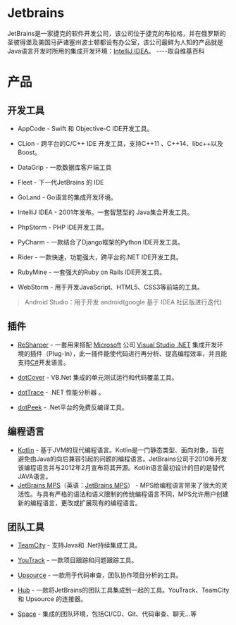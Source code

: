 # Jetbrains

JetBrains是一家捷克的软件开发公司，该公司位于捷克的布拉格，并在俄罗斯的圣彼得堡及美国马萨诸塞州波士顿都设有办公室，该公司最鲜为人知的产品就是Java语言开发时所用的集成开发环境：[IntelliJ IDEA](https://zh.m.wikipedia.org/wiki/IntelliJ_IDEA)。                                                                   		----取自维基百科

# 产品

## 开发工具

- AppCode - Swift 和 Objective-C IDE开发工具。

- CLion - 跨平台的C/C++ IDE 开发工具，支持C++11 、C++14、libc++以及Boost。

- DataGrip - 一款数据库客户端工具
- Fleet - 下一代JetBrains 的 IDE

- GoLand - Go语言的集成开发环境。

- IntelliJ IDEA - 2001年发布。一套智慧型的 Java集合开发工具。

- PhpStorm - PHP IDE开发工具。

- PyCharm - 一款结合了Django框架的Python IDE开发工具。

- Rider - 一款快速，功能强大，跨平台的.NET IDE开发工具。

- RubyMine - 一套强大的Ruby on Rails IDE开发工具。

- WebStorm - 用于开发JavaScript、HTML5、CSS3等前端的工具。

> Android Studio：用于开发 android(google 基于 IDEA 社区版进行迭代)

## 插件

- [ReSharper](https://zh.m.wikipedia.org/w/index.php?title=ReSharper&action=edit&redlink=1) - 一套用来搭配 [Microsoft](https://zh.m.wikipedia.org/wiki/Microsoft) 公司 [Visual Studio .NET](https://zh.m.wikipedia.org/wiki/Visual_Studio_.NET) 集成开发环境的插件（Plug-In），此一插件能使代码进行再分析、提高编程效率，并且能支持[C#](https://zh.m.wikipedia.org/wiki/C_Sharp)开发语言。

- [dotCover](https://zh.m.wikipedia.org/w/index.php?title=DotCover&action=edit&redlink=1) - VB.Net 集成的单元测试运行和代码覆盖工具。

- [dotTrace](https://zh.m.wikipedia.org/w/index.php?title=DotTrace&action=edit&redlink=1) - .NET 性能分析器 。

- [dotPeek](https://zh.m.wikipedia.org/w/index.php?title=DotPeek&action=edit&redlink=1) - .Net平台的免费反编译工具。

## 编程语言

- [Kotlin](https://zh.m.wikipedia.org/wiki/Kotlin) - 基于JVM的现代编程语言。Kotlin是一门静态类型、面向对象，旨在避免由Java的向后兼容引起的问题的编程语言。JetBrains公司于2010年开发该编程语言并与2012年2月宣布将其开源。Kotlin语言最初设计的目的是替代JAVA语言。
- [JetBrains MPS](https://zh.m.wikipedia.org/w/index.php?title=JetBrains_MPS&action=edit&redlink=1)（英语：[JetBrains MPS](https://en.wikipedia.org/wiki/JetBrains_MPS)） - MPS给编程语言带来了很大的灵活性。与具有严格的语法和语义限制的传统编程语言不同，MPS允许用户创建新的编程语言，更改或扩展现有的编程语言。

## 团队工具

- [TeamCity](https://zh.m.wikipedia.org/w/index.php?title=TeamCity&action=edit&redlink=1) - 支持Java和 .Net持续集成工具。

- [YouTrack](https://zh.m.wikipedia.org/w/index.php?title=YouTrack&action=edit&redlink=1) - 一款项目跟踪和问题跟踪工具。

- [Upsource](https://zh.m.wikipedia.org/w/index.php?title=Upsource&action=edit&redlink=1) - 一款用于代码审查，团队协作项目分析的工具。

- [Hub](https://zh.m.wikipedia.org/w/index.php?title=Hub&action=edit&redlink=1) - 一款将JetBrains的团队工具集成到一起的工具。YouTrack、TeamCity 和 Upsource 的连接器。

- [Space](https://www.jetbrains.com/space/) - 集成的团队环境，包括CI/CD、Git、代码审查、聊天...等